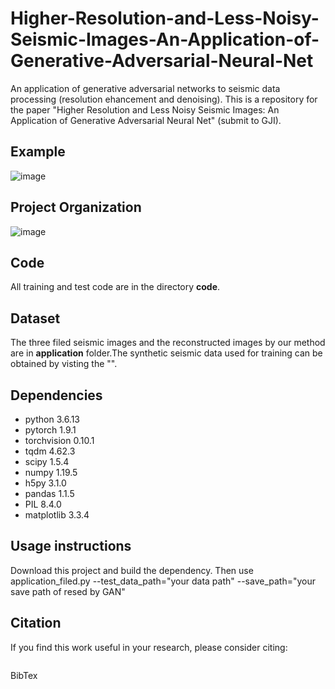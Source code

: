 # Higher-Resolution-and-Less-Noisy-Seismic-Images-An-Application-of-Generative-Adversarial-Neural-Net
An application of generative adversarial networks to seismic data processing (resolution ehancement and denoising). This is a repository for the paper "Higher Resolution and Less Noisy Seismic Images: An Application of Generative Adversarial Neural Net" (submit to GJI).


## Example
![image](https://github.com/leilin1995/Higher-Resolution-and-Less-Noisy-Seismic-Images-An-Application-of-Generative-Adversarial-Neural-Net/blob/master/application/k3/crossline.png)

## Project Organization

![image](https://github.com/leilin1995/Higher-Resolution-and-Less-Noisy-Seismic-Images-An-Application-of-Generative-Adversarial-Neural-Net/blob/master/master.png)


## Code

All training and test code are in the directory **code**.

## Dataset

The three filed seismic images and the reconstructed images by our method are in **application** folder.The synthetic seismic data used for training can be obtained by visting the "".

## Dependencies

* python 3.6.13
* pytorch 1.9.1
* torchvision 0.10.1
* tqdm 4.62.3
* scipy 1.5.4
* numpy 1.19.5
* h5py 3.1.0
* pandas 1.1.5
* PIL 8.4.0
* matplotlib 3.3.4

## Usage instructions
Download this project and build the dependency.
Then use application_filed.py --test_data_path="your data path" --save_path="your save path of resed by GAN"

## Citation

If you find this work useful in your research, please consider citing:

```

```

BibTex

```html

```
